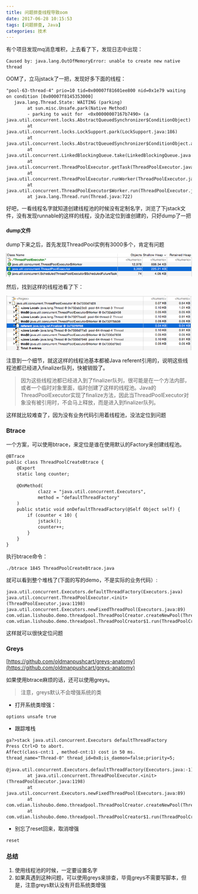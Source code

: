 ```yaml
---
title: 问题排查线程导致oom
date: 2017-06-28 10:15:53
tags: [问题排查, Java]
categories: 技术
---
```


有个项目发现mq消息堆积，上去看了下，发现日志中出现：
```
Caused by: java.lang.OutOfMemoryError: unable to create new native thread
```

OOM了，立马jstack了一把，发现好多下面的线程：

```
"pool-63-thread-4" prio=10 tid=0x00007f81601ee800 nid=0x1e79 waiting on condition [0x00007f8145353000]
   java.lang.Thread.State: WAITING (parking)
        at sun.misc.Unsafe.park(Native Method)
        - parking to wait for  <0x00000007167b7490> (a java.util.concurrent.locks.AbstractQueuedSynchronizer$ConditionObject)
        at java.util.concurrent.locks.LockSupport.park(LockSupport.java:186)
        at java.util.concurrent.locks.AbstractQueuedSynchronizer$ConditionObject.await(AbstractQueuedSynchronizer.java:2043)
        at java.util.concurrent.LinkedBlockingQueue.take(LinkedBlockingQueue.java:442)
        at java.util.concurrent.ThreadPoolExecutor.getTask(ThreadPoolExecutor.java:1043)
        at java.util.concurrent.ThreadPoolExecutor.runWorker(ThreadPoolExecutor.java:1103)
        at java.util.concurrent.ThreadPoolExecutor$Worker.run(ThreadPoolExecutor.java:603)
        at java.lang.Thread.run(Thread.java:722)

```

好吧，一看线程名字就知道创建线程池的时候没有定制名字，浏览了下jstack文件，没有发现runnable的这样的线程，没办法定位到谁创建的，只好dump了一把

#### dump文件

dump下来之后，首先发现ThreadPool实例有3000多个，肯定有问题

![](/images/middleware/threadpool-oom-01.png)

然后，找到这样的线程池看了下：

![](/images/middleware/threadpool-oom-02.png)

注意到一个细节，就这这样的线程池基本都被Java referent引用的，说明这些线程池都已经进入finalizer队列，快被销毁了。

> 因为这些线程池都已经进入到了finalizer队列，很可能是在一个方法内部，或者一个临时对象里面，临时创建了这样的线程池。Java的ThreadPoolExecutor实现了finalize方法，因此当ThreadPoolExecutor对象没有被引用时，不会马上释放，而是进入到finalizer队列。

这样就比较难查了，因为没有业务代码引用着线程池，没法定位到问题

### Btrace

一个方案，可以使用btrace，来定位是谁在使用默认的Factory来创建线程池。

```
@BTrace
public class ThreadPoolCreateBtrace {
    @Export
    static long counter;

    @OnMethod(
            clazz = "java.util.concurrent.Executors",
            method = "defaultThreadFactory"
    )
    public static void onDefaultThreadFactory(@Self Object self) {
        if (counter < 10) {
            jstack();
            counter++;
        }
    }
}
```

执行btrace命令：
```
./btrace 1845 ThreadPoolCreateBtrace.java
```

就可以看到整个堆栈了(下面的写的demo，不是实际的业务代码）:

```
java.util.concurrent.Executors.defaultThreadFactory(Executors.java)
java.util.concurrent.ThreadPoolExecutor.<init>(ThreadPoolExecutor.java:1198)
java.util.concurrent.Executors.newFixedThreadPool(Executors.java:89)
com.vdian.lishoubo.demo.threadpool.ThreadPoolCreator.createNewPool(ThreadPoolCreator.java:25)
com.vdian.lishoubo.demo.threadpool.ThreadPoolCreator$1.run(ThreadPoolCreator.java:17)
```

这样就可以很快定位问题

### Greys

[https://github.com/oldmanpushcart/greys-anatomy](https://github.com/oldmanpushcart/greys-anatomy)

如果使用btrace麻烦的话，还可以使用greys。

> 注意，greys默认不会增强系统的类

* 打开系统类增强：

```
options unsafe true
```

* 跟踪堆栈

```
ga?>stack java.util.concurrent.Executors defaultThreadFactory
Press Ctrl+D to abort.
Affect(class-cnt:1 , method-cnt:1) cost in 50 ms.
thread_name="Thread-0" thread_id=0x8;is_daemon=false;priority=5;
    @java.util.concurrent.Executors.defaultThreadFactory(Executors.java:-1)
        at java.util.concurrent.ThreadPoolExecutor.<init>(ThreadPoolExecutor.java:1198)
        at java.util.concurrent.Executors.newFixedThreadPool(Executors.java:89)
        at com.vdian.lishoubo.demo.threadpool.ThreadPoolCreator.createNewPool(ThreadPoolCreator.java:25)
        at com.vdian.lishoubo.demo.threadpool.ThreadPoolCreator$1.run(ThreadPoolCreator.java:17)
```
* 别忘了reset回来，取消增强

```
reset
```

### 总结

1. 使用线程池的时候，一定要设置名字
2. 如果真遇到这种问题，可以使用greys来排查，毕竟greys不需要写脚本，但是，注意greys默认没有开启系统类增强


